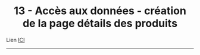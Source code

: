 <h1 align="center">13 - Accès aux données - création de la page détails des produits</h1>

Lien [ICI](https://www.youtube.com/watch?v=ANhUSINw8Q4&list=PLBq3aRiVuwyzI0MT4LhvwqkVenz5pF_DM)

---




